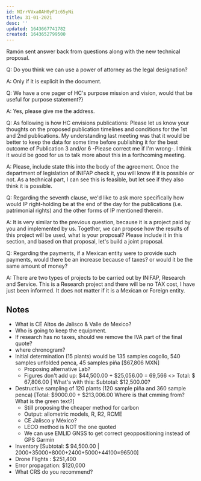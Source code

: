 ```yaml
---
id: NIrrVVxaOAH0yF1c65yNi
title: 31-01-2021
desc: ''
updated: 1643667741782
created: 1643652799500
---
```


Ramón sent answer back from questions along with the new technical proposal.

Q: Do you think we can use a power of attorney as the legal designation?

A: Only if it is explicit in the document.

Q: We have a one pager of HC's purpose mission and vision, would that be useful for purpose statement?}

A: Yes, please give me the address.

Q: As following is how HC envisions publications:
Please let us know your thoughts on the proposed publication timelines and conditions for the 1st and 2nd publications. My understanding last meeting was that it would be better to keep the data for some time before publishing it for the best outcome of Publication 3 and/or 6 -Please correct me if I'm wrong-. I think it would be good for us to talk more about this in a forthcoming meeting. 

A: Please, include state this into the body of the agreement. Once the department of legislation of INIFAP check it, you will know if it is possible or not. As a technical part, I can see this is feasible, but let see if they also think it is possible.

Q: Regarding the seventh clause, we'd like to ask more specifically how would IP right-holding be at the end of the day for the publications (i.e. patrimonial rights) and the other forms of IP mentioned therein.

A: It is very similar to the previous question, because it is a project paid by you and implemented by us. Together, we can propose how the results of this project will be used, what is your proposal? Please include it in this section, and based on that proposal, let's build a joint proposal.

Q: Regarding the payments, if a Mexican entity were to provide such payments, would there be an increase because of taxes? or would it be the same amount of money?

A: There are two types of projects to be carried out by INIFAP, Research and Service. This is a Research project and there will be no TAX cost, I have just been informed. It does not matter if it is a Mexican or Foreign entity.


## Notes

- What is CE Altos de Jalisco & Valle de Mexico?
- Who is going to keep the equipment.
- If research has no taxes, should we remove the IVA part of the final quote?
- where chronogram?
- Initial determination (15 plants) would be 135 samples cogollo, 540 samples unfolded penca, 45 samples piña [$67,806 MXN]
    - Proposing alternative Lab?
    - Figures don't add up: $44,500.00 + $25,056.00 = 69,566 <> Total: $ 67,806.00 | What's with this: Subtotal: $12,500.00?
- Destructive sampling of 120 plants (120 sample piña and 360 sample penca) [Total: $9000.00 + $213,006.00 Where is that cmming from? What is the green text?]
    - Still proposing the cheaper method for carbon
    - Output: allometric models, R, R2, RCME
    - CE Jalisco y México?
    - LECO method is NOT the one quoted
    - We can use EMLID GNSS to get correct geoppositioning instead of GPS Garmin
- Inventory [Subtotal: $ 94,500.00 | 2000+35000+8000+2400+5000+44100=96500]
- Drone Flights : $251,400
- Error propagation: $120,000
- What CRS do you recommend?


